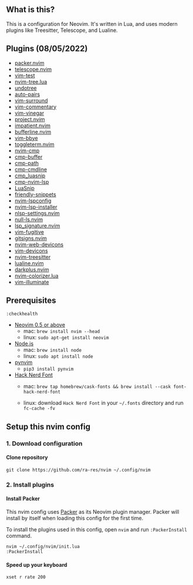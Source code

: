 ## What is this?

This is a configuration for Neovim. It's written in Lua, and uses modern
plugins like Treesitter, Telescope, and Lualine.

## Plugins (08/05/2022)

- [packer.nvim](https://github.com/wbthomason/packer.nvim)
- [telescope.nvim](https://github.com/nvim-lua/telescope.nvim)
- [vim-test](https://github.com/janko/vim-test)
- [nvim-tree.lua](https://github.com/kyazdani42/nvim-tree.lua)
- [undotree](https://github.com/mbbill/undotree)
- [auto-pairs](https://github.com/jiangmiao/auto-pairs)
- [vim-surround](https://github.com/tpope/vim-surround)
- [vim-commentary](https://github.com/tpope/vim-commentary)
- [vim-vinegar](https://github.com/tpope/vim-vinegar)
- [project.nvim](https://github.com/ahmedkhalf/project.nvim)
- [impatient.nvim](https://github.com/lewis6991/impatient.nvim)
- [bufferline.nvim](https://github.com/akinsho/bufferline.nvim)
- [vim-bbye](https://github.com/moll/vim-bbye)
- [toggleterm.nvim](https://github.com/akinsho/toggleterm.nvim)
- [nvim-cmp](https://github.com/hrsh7th/nvim-cmp)
- [cmp-buffer](https://github.com/hrsh7th/cmp-buffer)
- [cmp-path](https://github.com/hrsh7th/cmp-path)
- [cmp-cmdline](https://github.com/hrsh7th/cmp-cmdline)
- [cmp_luasnip](https://github.com/saadparwaiz1/cmp_luasnip)
- [cmp-nvim-lsp](https://github.com/hrsh7th/cmp-nvim-lsp)
- [LuaSnip](https://github.com/L3MON4D3/LuaSnip)
- [friendly-snippets](https://github.com/rafamadriz/friendly-snippets)
- [nvim-lspconfig](https://github.com/neovim/nvim-lspconfig)
- [nvim-lsp-installer](https://github.com/williamboman/nvim-lsp-installer)
- [nlsp-settings.nvim](https://github.com/tamago324/nlsp-settings.nvim)
- [null-ls.nvim](https://github.com/jose-elias-alvarez/null-ls.nvim)
- [lsp_signature.nvim](https://github.com/ray-x/lsp_signature.nvim)
- [vim-fugitive](https://github.com/tpope/vim-fugitive)
- [gitsigns.nvim](https://github.com/lewis6991/gitsigns.nvim)
- [nvim-web-devicons](https://github.com/kyazdani42/nvim-web-devicons)
- [vim-devicons](https://github.com/ryanoasis/vim-devicons)
- [nvim-treesitter](https://github.com/nvim-treesitter/nvim-treesitter)
- [lualine.nvim](https://github.com/hoob3rt/lualine.nvim)
- [darkplus.nvim](https://github.com/lunarvim/darkplus.nvim)
- [nvim-colorizer.lua](https://github.com/norcalli/nvim-colorizer.lua)
- [vim-illuminate](https://github.com/RRethy/vim-illuminate)

## Prerequisites

```console
:checkhealth
```

- [Neovim 0.5 or above](https://neovim.io)
    - mac: `brew install nvim --head`
    - linux: `sudo apt-get install neovim`
- [Node.js](https://nodejs.org)
    - mac: `brew install node`
    - linux: `sudo apt install node`
- [pynvim](https://nodejs.org)
    - `pip3 install pynvim`
- [Hack Nerd Font](nerdfonts.com)
    - mac: `brew tap homebrew/cask-fonts && brew install --cask font-hack-nerd-font`

    - linux: download  `Hack Nerd Font` in your  `~/.fonts` directory and run `fc-cache -fv`

## Setup this nvim config

### 1. Download configuration

#### Clone repository

```console
git clone https://github.com/ra-res/nvim ~/.config/nvim
```

### 2. Install plugins

#### Install Packer

This nvim config uses [Packer](https://github.com/wbthomason/packer.nvim) as its
Neovim plugin manager. Packer will install by itself when loading this config for the first time.

To install the plugins used in this config, open `nvim` and run `:PackerInstall` command.
```console
nvim ~/.config/nvim/init.lua
:PackerInstall
```

#### Speed up your keyboard

```
xset r rate 200
```
